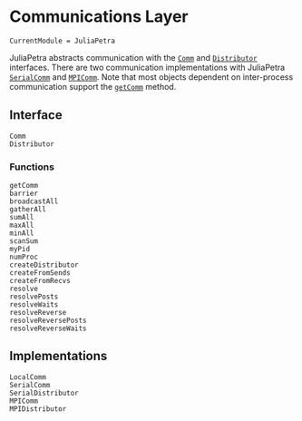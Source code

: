 # Communications Layer

```@meta
CurrentModule = JuliaPetra
```

JuliaPetra abstracts communication with the [`Comm`](@ref) and [`Distributor`](@ref) interfaces.
There are two communication implementations with JuliaPetra [`SerialComm`](@ref) and [`MPIComm`](@ref).
Note that most objects dependent on inter-process communication support the [`getComm`](@ref) method.

## Interface

```@docs
Comm
Distributor
```

### Functions

```@docs
getComm
barrier
broadcastAll
gatherAll
sumAll
maxAll
minAll
scanSum
myPid
numProc
createDistributor
createFromSends
createFromRecvs
resolve
resolvePosts
resolveWaits
resolveReverse
resolveReversePosts
resolveReverseWaits
```

## Implementations

```@docs
LocalComm
SerialComm
SerialDistributor
MPIComm
MPIDistributor
```
